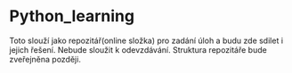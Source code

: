 # Python_learning
Toto slouží jako repozitář(online složka) pro zadání úloh a budu zde sdilet i jejich řešení.
Nebude sloužit k odevzdávání.
Struktura repozitáře bude zveřejněna později.
